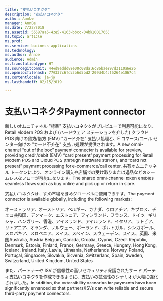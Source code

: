 ```yaml
---
title: "支払いコネクタ"
description: "支払いコネクタ"
author: Annbe
manager: AnnBe
ms.date: 7/22/2018
ms.assetid: 55687aa5-42e5-4163-bbcc-04bb10017653
ms.topic: article
ms.prod: 
ms.service: business-applications
ms.technology: 
ms.author: Annbe
audience: Admin
ms.translationtype: HT
ms.sourcegitcommit: 44ed9eddd89e00c08da16c86bae997d3110a6e26
ms.openlocfilehash: 770337c6fdc3b6d5bd2f209d4b4df5264e1867c4
ms.contentlocale: ja-jp
ms.lasthandoff: 02/15/2019

---
```

#  <a name="payment-connector"></a><span data-ttu-id="b0bc8-103">支払いコネクタ</span><span class="sxs-lookup"><span data-stu-id="b0bc8-103">Payment connector</span></span>




<span data-ttu-id="b0bc8-104">新しいオムニチャネル "標準" 支払いコネクタがプレビューで利用可能になり、Retail Modern POS および (ハードウェア ステーションを介した) クラウド POS 向けの貸方/借方 (EMV) "カード介在" 支払い処理と、E コマース/コール センター向けの "カード不介在" 支払い処理が提供されます。</span><span class="sxs-lookup"><span data-stu-id="b0bc8-104">A new omni-channel “out of the box” payment connector is available for preview, providing credit/debit (EMV) “card present” payment processing for Retail Modern POS and Cloud POS (through hardware station), and “card not present” payment processing for e-commerce/call center.</span></span> <span data-ttu-id="b0bc8-105">共有オムニチャネル トークンにより、オンライン購入や店舗での受け取りまたは返品などのシームレスなフローが可能になります。</span><span class="sxs-lookup"><span data-stu-id="b0bc8-105">The shared omni-channel token enables seamless flows such as buy online and pick up or return in store.</span></span>

<span data-ttu-id="b0bc8-106">支払いコネクタは、次の市場を含めグローバルに使用できます。</span><span class="sxs-lookup"><span data-stu-id="b0bc8-106">The payment connector is available globally, including the following markets:</span></span>

<span data-ttu-id="b0bc8-107">オーストラリア、オーストリア、ベルギー、カナダ、クロアチア、キプロス、チェコ共和国、デンマーク、エストニア、フィンランド、フランス、ドイツ、ギリシャ、ハンガリー、香港、アイスランド、アイルランド、イタリア、ラトビア、リトアニア、オランダ、ノルウェー、ポーランド、ポルトガル、シンガポール、スロバキア、スロベニア、スイス、スペイン、スウェーデン、スイス、英国、米国</span><span class="sxs-lookup"><span data-stu-id="b0bc8-107">Australia, Austria Belgium, Canada, Croatia, Cyprus, Czech Republic, Denmark,  Estonia, Finland, France, Germany, Greece, Hungary, Hong Kong, Iceland, Ireland, Italy, Latvia, Lithuania, Netherlands, Norway, Poland, Portugal, Singapore, Slovakia, Slovenia, Switzerland, Spain, Sweden, Switzerland, United Kingdom, United States</span></span>

<span data-ttu-id="b0bc8-108">また、パートナーや ISV が信頼性の高いセキュリティ保護されたサード パーティ支払いコネクタを作成できるように、支払いの拡張性のシナリオが大幅に強化されました。</span><span class="sxs-lookup"><span data-stu-id="b0bc8-108">In addition, the extensibility scenarios for payments have been significantly enhanced so that partners/ISVs can write reliable and secure third-party payment connectors.</span></span>

